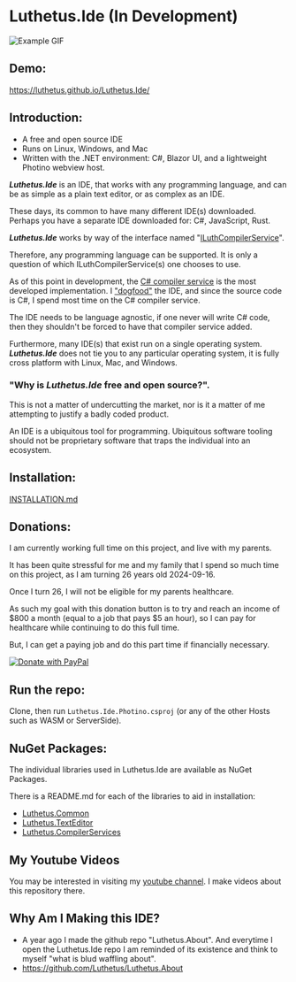 # Luthetus.Ide (In Development)
![Example GIF](./Images/Ide/Gifs/ide0.3.0.gif)

## Demo:
https://luthetus.github.io/Luthetus.Ide/

## Introduction:

- A free and open source IDE
- Runs on Linux, Windows, and Mac
- Written with the .NET environment: C#, Blazor UI, and a lightweight Photino webview host.

***Luthetus.Ide*** is an IDE, that works with any programming language, and can be as simple as a plain text editor, or as complex as an IDE.

These days, its common to have many different IDE(s) downloaded. Perhaps you have a separate IDE downloaded for: C#, JavaScript, Rust.

***Luthetus.Ide*** works by way of the interface named "[ILuthCompilerService](/Source/Lib/TextEditor/CompilerServices/Interfaces/ILuthCompilerService.cs)".

Therefore, any programming language can be supported. It is only a question of which ILuthCompilerService(s) one chooses to use.

As of this point in development, the [C# compiler service](/Source/Lib/CompilerServices/CSharp/CompilerServiceCase/CSharpCompilerService.cs) is the most developed implementation. I ["dogfood"](https://en.wikipedia.org/wiki/Eating_your_own_dog_food) the IDE, and since the source code is C#, I spend most time on the C# compiler service.

The IDE needs to be language agnostic, if one never will write C# code, then they shouldn't be forced to have that compiler service added.

Furthermore, many IDE(s) that exist run on a single operating system. ***Luthetus.Ide*** does not tie you to any particular operating system, it is fully cross platform with Linux, Mac, and Windows.

### "Why is ***Luthetus.Ide*** free and open source?".

This is not a matter of undercutting the market, nor is it a matter of me attempting to justify a badly coded product.

An IDE is a ubiquitous tool for programming. Ubiquitous software tooling should not be proprietary software that traps the individual into an ecosystem.

## Installation:
[INSTALLATION.md](./INSTALLATION.md)

## Donations:

I am currently working full time on this project, and live with my parents.

It has been quite stressful for me and my family that I spend so much time on this project, as I am turning 26 years old 2024-09-16.

Once I turn 26, I will not be eligible for my parents healthcare.

As such my goal with this donation button is to try and reach an income of $800 a month (equal to a job that pays $5 an hour), so I can pay for healthcare while continuing to do this full time.

But, I can get a paying job and do this part time if financially necessary.

[![Donate with PayPal](https://raw.githubusercontent.com/Luthetus/paypal-donate-button_Fork/master/paypal-donate-button.png)](https://www.paypal.com/cgi-bin/webscr?cmd=_s-xclick&hosted_button_id=RCG8QN3KL623Y)

## Run the repo:
Clone, then run `Luthetus.Ide.Photino.csproj` (or any of the other Hosts such as WASM or ServerSide).

## NuGet Packages:
The individual libraries used in Luthetus.Ide are available as NuGet Packages.

There is a README.md for each of the libraries to aid in installation:

- [Luthetus.Common](./Docs/Common/README.md)
- [Luthetus.TextEditor](./Docs/TextEditor/README.md)
- [Luthetus.CompilerServices](./Docs/CompilerServices/README.md)

## My Youtube Videos
You may be interested in visiting my [youtube channel](https://www.youtube.com/channel/UCzhWhqYVP40as1MFUesQM9w). I make videos about this repository there.

## Why Am I Making this IDE?
- A year ago I made the github repo "Luthetus.About". And everytime I open the Luthetus.Ide repo I am reminded of its existence and think to myself "what is blud waffling about".
- https://github.com/Luthetus/Luthetus.About